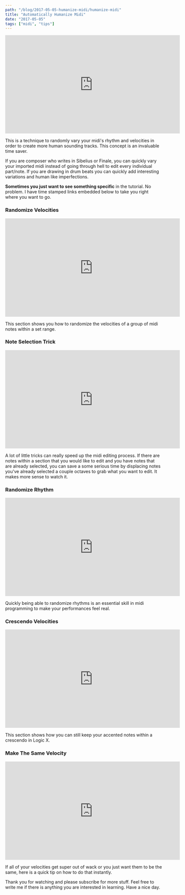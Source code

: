 ```yaml
---
path: "/blog/2017-05-05-humanize-midi/humanize-midi"
title: "Automatically Humanize Midi"
date: "2017-05-05"
tags: ["midi", "tips"]
---
```

<iframe src="https://www.youtube.com/embed/KIQ3yvUSK00?ecver=1" width="560" height="315" frameborder="0" allowfullscreen="allowfullscreen"></iframe>

This is a technique to randomly vary your midi's rhythm and velocities in order to create more human sounding tracks. This concept is an invaluable time saver.

If you are composer who writes in Sibelius or Finale, you can quickly vary your imported midi instead of going through hell to edit every individual part/note. If you are drawing in drum beats you can quickly add interesting variations and human like imperfections.

<strong>Sometimes you just want to see something specific</strong> in the tutorial. No problem. I have time stamped links embedded below to take you right where you want to go.
<h3 >Randomize Velocities</h3>
<iframe src="https://www.youtube.com/embed/KIQ3yvUSK00?start=110" width="560" height="315" frameborder="0" allowfullscreen="allowfullscreen"></iframe>

This section shows you how to randomize the velocities of a group of midi notes within a set range.
<h3 >Note Selection Trick</h3>
<iframe src="https://www.youtube.com/embed/KIQ3yvUSK00?start=157" width="560" height="315" frameborder="0" allowfullscreen="allowfullscreen"></iframe>

A lot of little tricks can really speed up the midi editing process. If there are notes within a section that you would like to edit and you have notes that are already selected, you can save a some serious time by displacing notes you've already selected a couple octaves to grab what you want to edit. It makes more sense to watch it.
<h3 >Randomize Rhythm</h3>
<iframe src="https://www.youtube.com/embed/KIQ3yvUSK00?start=230" width="560" height="315" frameborder="0" allowfullscreen="allowfullscreen"></iframe>

Quickly being able to randomize rhythms is an essential skill in midi programming to make your performances feel real.
<h3 >Crescendo Velocities</h3>
<iframe src="https://www.youtube.com/embed/KIQ3yvUSK00?start=447" width="560" height="315" frameborder="0" allowfullscreen="allowfullscreen"></iframe>

This section shows how you can still keep your accented notes within a crescendo in Logic X.
<h3 >Make The Same Velocity</h3>
<iframe src="https://www.youtube.com/embed/KIQ3yvUSK00?start=530" width="560" height="315" frameborder="0" allowfullscreen="allowfullscreen"></iframe>
<p >If all of your velocities get super out of wack or you just want them to be the same, here is a quick tip on how to do that instantly.</p>
<p >Thank you for watching and please subscribe for more stuff. Feel free to write me if there is anything you are interested in learning. Have a nice day.</p>